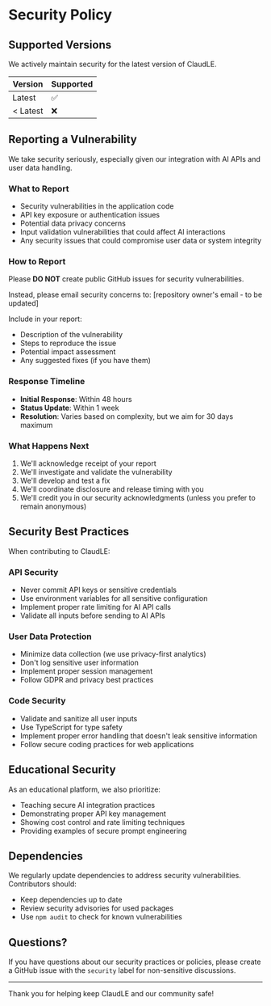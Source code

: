# Security Policy

## Supported Versions

We actively maintain security for the latest version of ClaudLE.

| Version | Supported          |
| ------- | ------------------ |
| Latest  | :white_check_mark: |
| < Latest| :x:                |

## Reporting a Vulnerability

We take security seriously, especially given our integration with AI APIs and user data handling.

### What to Report
- Security vulnerabilities in the application code
- API key exposure or authentication issues
- Potential data privacy concerns
- Input validation vulnerabilities that could affect AI interactions
- Any security issues that could compromise user data or system integrity

### How to Report
Please **DO NOT** create public GitHub issues for security vulnerabilities.

Instead, please email security concerns to: [repository owner's email - to be updated]

Include in your report:
- Description of the vulnerability
- Steps to reproduce the issue
- Potential impact assessment
- Any suggested fixes (if you have them)

### Response Timeline
- **Initial Response**: Within 48 hours
- **Status Update**: Within 1 week
- **Resolution**: Varies based on complexity, but we aim for 30 days maximum

### What Happens Next
1. We'll acknowledge receipt of your report
2. We'll investigate and validate the vulnerability
3. We'll develop and test a fix
4. We'll coordinate disclosure and release timing with you
5. We'll credit you in our security acknowledgments (unless you prefer to remain anonymous)

## Security Best Practices

When contributing to ClaudLE:

### API Security
- Never commit API keys or sensitive credentials
- Use environment variables for all sensitive configuration
- Implement proper rate limiting for AI API calls
- Validate all inputs before sending to AI APIs

### User Data Protection
- Minimize data collection (we use privacy-first analytics)
- Don't log sensitive user information
- Implement proper session management
- Follow GDPR and privacy best practices

### Code Security
- Validate and sanitize all user inputs
- Use TypeScript for type safety
- Implement proper error handling that doesn't leak sensitive information
- Follow secure coding practices for web applications

## Educational Security

As an educational platform, we also prioritize:
- Teaching secure AI integration practices
- Demonstrating proper API key management
- Showing cost control and rate limiting techniques
- Providing examples of secure prompt engineering

## Dependencies

We regularly update dependencies to address security vulnerabilities. Contributors should:
- Keep dependencies up to date
- Review security advisories for used packages
- Use `npm audit` to check for known vulnerabilities

## Questions?

If you have questions about our security practices or policies, please create a GitHub issue with the `security` label for non-sensitive discussions.

---

Thank you for helping keep ClaudLE and our community safe!